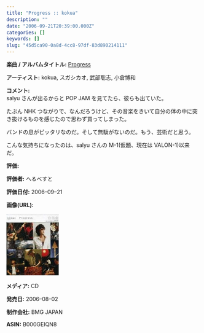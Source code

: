 ```yaml
---
title: "Progress :: kokua"
description: ""
date: "2006-09-21T20:39:00.000Z"
categories: []
keywords: []
slug: "45d5ca90-0a8d-4cc8-97df-83d890214111"
---
```


**楽曲 / アルバムタイトル:** [Progress](http://www.amazon.co.jp/exec/obidos/ASIN/B000GEIQN8/mrchildrenonl-22/ref=nosim/)

**アーティスト:** kokua, スガシカオ, 武部聡志, 小倉博和

**コメント:**   
salyu さんが出るからと POP JAM を見てたら、彼らも出ていた。

たぶん NHK つながりで、なんだろうけど、その音楽をきいて自分の体の中に突き抜けるものを感じたので思わず買ってしまった。

バンドの息がピッタリなのだ。そして無駄がないのだ。もう、芸術だと思う。

こんな気持ちになったのは、salyu さんの M-1(仮題、現在は VALON-1)以来だ。

**評価:**

**評価者:** へるべすと

**評価日付:** 2006–09–21

**画像(URL):**

![](0__rsO8hxKdBHLoraoq.jpg)

**メディア:** CD

**発売日:** 2006–08–02

**制作会社:** BMG JAPAN

**ASIN:** B000GEIQN8
